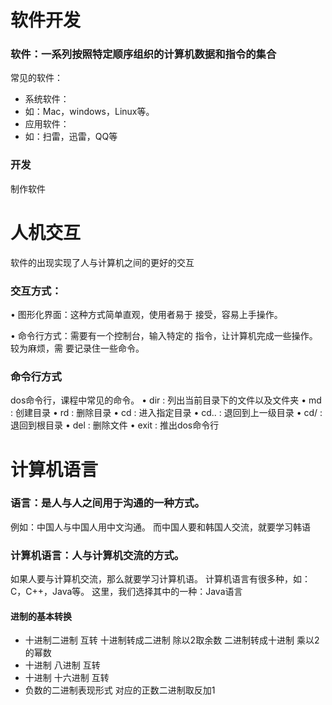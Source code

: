 # 软件开发
### 软件：一系列按照特定顺序组织的计算机数据和指令的集合

常见的软件：

* 系统软件：
* 如：Mac，windows，Linux等。
* 应用软件：
* 如：扫雷，迅雷，QQ等

### 开发
制作软件

# 人机交互 
软件的出现实现了人与计算机之间的更好的交互
### 交互方式：
•  图形化界面：这种方式简单直观，使用者易于
接受，容易上手操作。

•  命令行方式：需要有一个控制台，输入特定的
指令，让计算机完成一些操作。较为麻烦，需
要记录住一些命令。

### 命令行方式
dos命令行，课程中常见的命令。
•  dir : 列出当前目录下的文件以及文件夹
•  md : 创建目录
•  rd : 删除目录
•  cd : 进入指定目录
•  cd.. : 退回到上一级目录
•  cd/ : 退回到根目录
•  del : 删除文件
•  exit : 推出dos命令行

# 计算机语言
### 语言：是人与人之间用于沟通的一种方式。
例如：中国人与中国人用中文沟通。
而中国人要和韩国人交流，就要学习韩语

### 计算机语言：人与计算机交流的方式。
如果人要与计算机交流，那么就要学习计算机语。
计算机语言有很多种，如：C，C++，Java等。
这里，我们选择其中的一种：Java语言

#### 进制的基本转换

*  十进制二进制 互转
	  十进制转成二进制 除以2取余数
	  二进制转成十进制 乘以2的幂数
*  十进制 八进制 互转
*  十进制 十六进制 互转
*  负数的二进制表现形式
	  对应的正数二进制取反加1